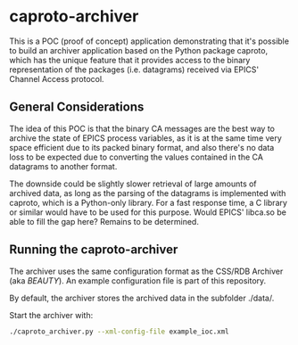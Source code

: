 # caproto-archiver

This is a POC (proof of concept) application demonstrating that it's possible
to build an archiver application based on the Python package caproto, which
has the unique feature that it provides access to the binary representation
of the packages (i.e. datagrams) received via EPICS' Channel Access protocol.

## General Considerations

The idea of this POC is that the binary CA messages are the best way to
archive the state of EPICS process variables, as it is at the same time
very space efficient due to its packed binary format, and also there's no
data loss to be expected due to converting the values contained in the
CA datagrams to another format.

The downside could be slightly slower retrieval of large amounts of archived
data, as long as the parsing of the datagrams is implemented with caproto,
which is a Python-only library. For a fast response time, a C library or
similar would have to be used for this purpose. Would EPICS' libca.so be
able to fill the gap here? Remains to be determined.

## Running the caproto-archiver

The archiver uses the same configuration format as the CSS/RDB Archiver (aka *BEAUTY*).
An example configuration file is part of this repository.

By default, the archiver stores the archived data in the subfolder ./data/.

Start the archiver with:

```sh
./caproto_archiver.py --xml-config-file example_ioc.xml
```
